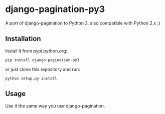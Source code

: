 django-pagination-py3
=====================

A port of django-pagination to Python 3, also compatible with Python 2.x ;)


Installation
------------

Install it from pypi.python.org:

    pip install django-pagination-py3

or just clone this repository and run:

    python setup.py install


Usage
-----

Use it the same way you use django-pagination.
